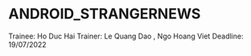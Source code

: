 # ANDROID_STRANGERNEWS

Trainee: Ho Duc Hai
Trainer: Le Quang Dao , Ngo Hoang Viet
Deadline: 19/07/2022
